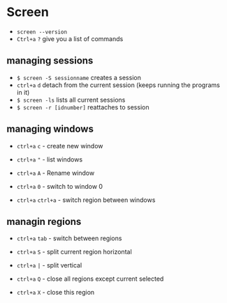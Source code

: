 # Screen

* `screen --version`
* `Ctrl+a` `?` give you a list of commands

## managing sessions
* `$ screen -S sessionname` creates a session
* `ctrl+a` `d` detach from the current session (keeps running the programs in it)
* `$ screen -ls` lists all current sessions
* `$ screen -r [idnumber]` reattaches to session

## managing windows
* `ctrl+a` `c` - create new window
* `ctrl+a` `"` - list windows
* `ctrl+a` `A` - Rename window

* `ctrl+a` `0` - switch to window 0
* `ctrl+a` `ctrl+a` - switch region between windows

## managin regions
* `ctrl+a` `tab` - switch between regions

* `ctrl+a` `S` - split current region horizontal
* `ctrl+a` `|` - split vertical

* `ctrl+a` `Q` - close all regions except current selected
* `ctrl+a` `X` - close this region
